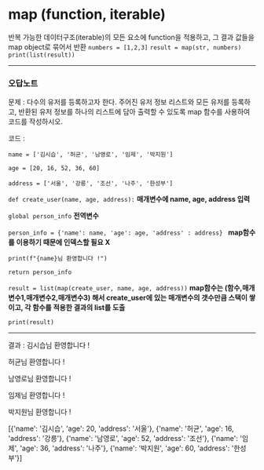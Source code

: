 # map (function, iterable) 
반복 가능한 데이터구조(iterable)의 모든 요소에 function을 적용하고, 그 결과 값들을 map object로 묶어서 반환
`numbers = [1,2,3]`
`result = map(str, numbers)`
`print(list(result))`

---

### 오답노트

문제 : 다수의 유저를 등록하고자 한다. 주어진 유저 정보 리스트와 모든 유저를 등록하고, 반환된 유저 정보를 하나의 리스트에 담아 출력할 수 있도록 map 함수를 사용하여 코드를 작성하시오.

코드 :

`name = ['김시습', '허균', '남영로', '임제', '박지원']`

`age = [20, 16, 52, 36, 60]`

`address = ['서울', '강릉', '조선', '나주', '한성부']`

`def create_user(name, age, address):`
**매개변수에 name, age, address 입력**

`global person_info` **전역변수**

`person_info = {'name': name, 'age': age, 'address' : address} ` **map함수를 이용하기 때문에 인덱스할 필요 X**

`print(f"{name}님 환영합니다 !")`

`return person_info`

`result = list(map(create_user, name, age, address))` **map함수는 (함수,매개변수1,매개변수2,매개변수3) 해서 create_user에 있는 매개변수의 갯수만큼 스택이 쌓이고, 각 함수를 적용한 결과의 list를 도출**

`print(result)`

---

결과 :
김시습님 환영합니다 !

허균님 환영합니다 !

남영로님 환영합니다 !

임제님 환영합니다 !

박지원님 환영합니다 !

[{'name': '김시습', 'age': 20, 'address': '서울'}, {'name': '허균', 'age': 16, 'address': '강릉'}, {'name': '남영로', 'age': 52, 'address': '조선'}, {'name': '임제', 'age': 36, 'address': '나주'}, {'name': '박지원', 'age': 60, 'address': '한성부'}]

